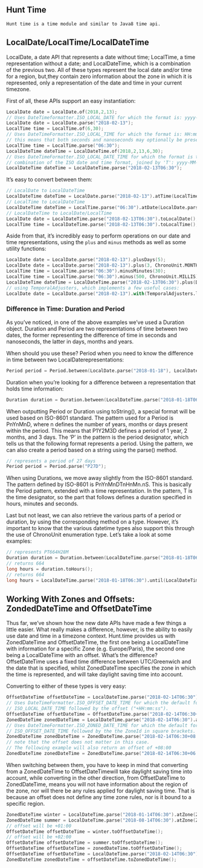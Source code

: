 ## Hunt Time
    Hunt time is a time module and similar to Java8 time api.
## LocalDate/LocalTime/LocalDateTime
LocalDate, a date API that represents a date without time; LocalTime, a time representation without a date; and LocalDateTime, which is a combination of the previous two. All of these types represent the local date and/or time for a region, but,they contain zero information about the zone in which it is represented, only a representation of the date and time in your current timezone.

First of all, these APIs support an easy instantiation:

```D
LocalDate date = LocalDate.of(2018,2,13);
// Uses DateTimeformatter.ISO_LOCAL_DATE for which the format is: yyyy-MM-dd
LocalDate date = LocalDate.parse("2018-02-13");
LocalTime time = LocalTime.of(6,30);
// Uses DateTimeFormatter.ISO_LOCAL_TIME for which the format is: HH:mm[:ss[.SSSSSSSSS]]
// this means that both seconds and nanoseconds may optionally be present.
LocalTime time = LocalTime.parse("06:30");
LocalDateTime dateTime = LocalDateTime.of(2018,2,13,6,30);
// Uses DateTimeFormatter.ISO_LOCAL_DATE_TIME for which the format is the
// combination of the ISO date and time format, joined by 'T': yyyy-MM-dd'T'HH:mm[:ss[.SSSSSSSSS]]
LocalDateTime dateTime = LocalDateTime.parse("2018-02-13T06:30");
```

It’s easy to convert between them:

```D
// LocalDate to LocalDateTime
LocalDateTime dateTime = LocalDate.parse("2018-02-13").atTime(LocalTime.parse("06:30"));
// LocalTime to LocalDateTime
LocalDateTime dateTime = LocalTime.parse("06:30").atDate(LocalDate.parse("2018-02-13"));
// LocalDateTime to LocalDate/LocalTime
LocalDate date = LocalDateTime.parse("2018-02-13T06:30").toLocalDate();
LocalTime time = LocalDateTime.parse("2018-02-13T06:30").toLocalTime();
```

Aside from that, it’s incredibly easy to perform operations on our date and time representations, using the `plus` and `minus` methods as well as some utility functions:

```D
LocalDate date = LocalDate.parse("2018-02-13").plusDays(5);
LocalDate date = LocalDate.parse("2018-02-13").plus(3, ChronoUnit.MONTHS);
LocalTime time = LocalTime.parse("06:30").minusMinutes(30);
LocalTime time = LocalTime.parse("06:30").minus(500, ChronoUnit.MILLIS);
LocalDateTime dateTime = LocalDateTime.parse("2018-02-13T06:30").plus(Duration.ofHours(2));
// using TemporalAdjusters, which implements a few useful cases:
LocalDate date = LocalDate.parse("2018-02-13").with(TemporalAdjusters.lastDayOfMonth());
````

### Difference in Time: Duration and Period
As you’ve noticed, in one of the above examples we’ve used a Duration object. Duration and Period are two representations of time between two dates, the former representing the difference of time in seconds and nanoseconds, the latter in days, months and years.

When should you use these? Period when you need to know the difference in time between two LocalDaterepresentations:

```D
Period period = Period.between(LocalDate.parse("2018-01-18"), LocalDate.parse("2018-02-14"));
```

Duration when you’re looking for a difference between a representation that holds time information:

```D
Duration duration = Duration.between(LocalDateTime.parse("2018-01-18T06:30"), LocalDateTime.parse("2018-02-14T22:58"));
```

When outputting Period or Duration using toString(), a special format will be used based on ISO-8601 standard. The pattern used for a Period is PnYnMnD, where n defines the number of years, months or days present within the period. This means that P1Y2M3D defines a period of 1 year, 2 months, and 3 days. The ‘P’ in the pattern is the period designator, which tells us that the following format represents a period. Using the pattern, we can also create a period based on a string using the parse() method.

```D
// represents a period of 27 days
Period period = Period.parse("P27D");
```

When using Durations, we move away slightly from the ISO-8601 standard. The pattern defined by ISO-8601 is PnYnMnDTnHnMn.nS. This is basically the Period pattern, extended with a time representation. In the pattern, T is the time designator, so the part that follows defines a duration specified in hours, minutes and seconds.

Last but not least, we can also retrieve the various parts of a period or duration, by using the corresponding method on a type. However, it’s important to know that the various datetime types also support this through the use of ChronoUnit enumeration type. Let’s take a look at some examples:

```D
// represents PT664H28M
Duration duration = Duration.between(LocalDateTime.parse("2018-01-18T06:30"), LocalDateTime.parse("2018-02-14T22:58"));
// returns 664
long hours = duration.toHours();
// returns 664
long hours = LocalDateTime.parse("2018-01-18T06:30").until(LocalDateTime.parse("2018-02-14T22:58"), ChronoUnit.HOURS);
```

## Working With Zones and Offsets: ZondedDateTime and OffsetDateTime
Thus far, we’ve shown how the new date APIs have made a few things a little easier. What really makes a difference, however, is the ability to easily use date and time in a timezone context. Hunt.time provides us with ZonedDateTime and OffsetDateTime, the first one being a LocalDateTime with information for a specific Zone (e.g. Europe/Paris), the second one being a LocalDateTime with an offset. What’s the difference? OffsetDateTime uses a fixed time difference between UTC/Greenwich and the date that is specified, whilst ZonedDateTime specifies the zone in which the time is represented, and will take daylight saving time into account.

Converting to either of these types is very easy:
```D
OffsetDateTime offsetDateTime = LocalDateTime.parse("2018-02-14T06:30").atOffset(ZoneOffset.ofHours(2));
// Uses DateTimeFormatter.ISO_OFFSET_DATE_TIME for which the default format is
// ISO_LOCAL_DATE_TIME followed by the offset ("+HH:mm:ss").
OffsetDateTime offsetDateTime = OffsetDateTime.parse("2018-02-14T06:30+06:00");
ZonedDateTime zonedDateTime = LocalDateTime.parse("2018-02-14T06:30").atZone(ZoneId.of("Europe/Paris"));
// Uses DateTimeFormatter.ISO_ZONED_DATE_TIME for which the default format is
// ISO_OFFSET_DATE_TIME followed by the the ZoneId in square brackets.
ZonedDateTime zonedDateTime = ZonedDateTime.parse("2018-02-14T06:30+08:00[Asia/Macau]");
// note that the offset does not matter in this case.
// The following example will also return an offset of +08:00
ZonedDateTime zonedDateTime = ZonedDateTime.parse("2018-02-14T06:30+06:00[Asia/Macau]");
```

When switching between them, you have to keep in mind that converting from a ZonedDateTime to OffsetDateTimewill take daylight saving time into account, while converting in the other direction, from OffsetDateTime to ZonedDateTime, means you will not have information about the region of the zone, nor will there be any rules applied for daylight saving time. That is because an offset does not define any time zone rules, nor is it bound to a specific region.
```D
ZonedDateTime winter = LocalDateTime.parse("2018-01-14T06:30").atZone(ZoneId.of("Europe/Paris"));
ZonedDateTime summer = LocalDateTime.parse("2018-08-14T06:30").atZone(ZoneId.of("Europe/Paris"));
// offset will be +01:00
OffsetDateTime offsetDateTime = winter.toOffsetDateTime();
// offset will be +02:00
OffsetDateTime offsetDateTime = summer.toOffsetDateTime();
OffsetDateTime offsetDateTime = zonedDateTime.toOffsetDateTime();
OffsetDateTime offsetDateTime = LocalDateTime.parse("2018-02-14T06:30").atOffset(ZoneOffset.ofHours(5));
ZonedDateTime zonedDateTime = offsetDateTime.toZonedDateTime();
```
